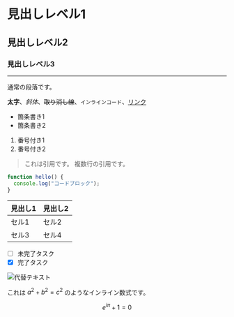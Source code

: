 # 見出しレベル1
## 見出しレベル2
### 見出しレベル3

---

通常の段落です。

**太字**、*斜体*、~~取り消し線~~、`インラインコード`、[リンク](https://example.com)

- 箇条書き1
- 箇条書き2

1. 番号付き1
2. 番号付き2

> これは引用です。
> 複数行の引用です。

```ts
function hello() {
  console.log("コードブロック");
}
```

| 見出し1 | 見出し2 |
|--------|--------|
| セル1  | セル2  |
| セル3  | セル4  |

- [ ] 未完了タスク
- [x] 完了タスク

![代替テキスト](https://example.com/image.png)

これは $a^2 + b^2 = c^2$ のようなインライン数式です。

$$
e^{i\pi} + 1 = 0
$$
